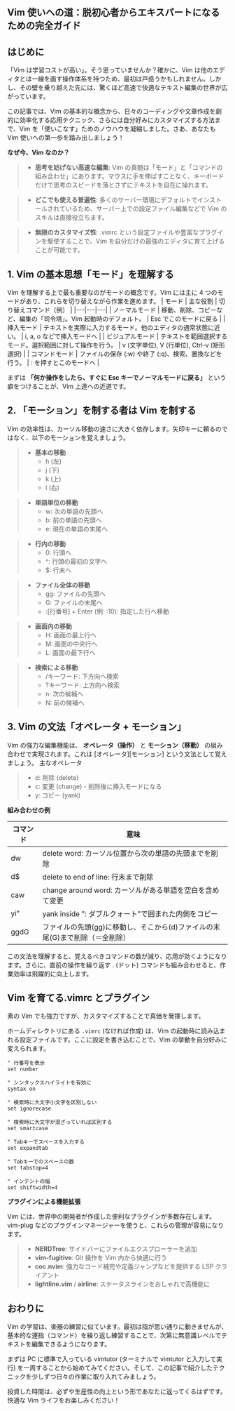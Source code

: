 ## Vim 使いへの道：脱初心者からエキスパートになるための完全ガイド

## はじめに

「Vim は学習コストが高い」。そう思っていませんか？確かに、Vim は他のエディタとは一線を画す操作体系を持つため、最初は戸惑うかもしれません。しかし、その壁を乗り越えた先には、驚くほど高速で快適なテキスト編集の世界が広がっています。

この記事では、Vim の基本的な概念から、日々のコーディングや文章作成を劇的に効率化する応用テクニック、さらには自分好みにカスタマイズする方法まで、Vim を「使いこなす」ためのノウハウを凝縮しました。さあ、あなたも Vim 使いへの第一歩を踏み出しましょう！

**なぜ今、Vim なのか？**

> - **思考を妨げない高速な編集**: Vim の真髄は「モード」と「コマンドの組み合わせ」にあります。マウスに手を伸ばすことなく、キーボードだけで思考のスピードを落とさずにテキストを自在に操れます。

> - **どこでも使える普遍性**: 多くのサーバー環境にデフォルトでインストールされているため、サーバー上での設定ファイル編集などで Vim のスキルは直接役立ちます。

> - **無限のカスタマイズ性**: .vimrc という設定ファイルや豊富なプラグインを駆使することで、Vim を自分だけの最強のエディタに育て上げることが可能です。

## 1\. Vim の基本思想「モード」を理解する

Vim を理解する上で最も重要なのがモードの概念です。Vim には主に 4 つのモードがあり、これらを切り替えながら作業を進めます。
| モード | 主な役割 | 切り替えコマンド（例） |
|---|---|---|
| ノーマルモード | 移動、削除、コピーなど、編集の「司令塔」。Vim 起動時のデフォルト。 | Esc でこのモードに戻る |
| 挿入モード | テキストを実際に入力するモード。他のエディタの通常状態に近い。 | i, a, o などで挿入モードへ |
| ビジュアルモード | テキストを範囲選択するモード。選択範囲に対して操作を行う。 | v (文字単位), V (行単位), Ctrl-v (矩形選択) |
| コマンドモード | ファイルの保存 (:w) や終了 (:q)、検索、置換などを行う。 | : を押すとこのモードへ |

まずは **「何か操作をしたら、すぐに Esc キーでノーマルモードに戻る」** という癖をつけることが、Vim 上達への近道です。

## 2\. 「モーション」を制する者は Vim を制する

Vim の効率性は、カーソル移動の速さに大きく依存します。矢印キーに頼るのではなく、以下のモーションを覚えましょう。

> - **基本の移動**
>   - h (左)
>   - j (下)
>   - k (上)
>   - l (右)

> - **単語単位の移動**
>   - w: 次の単語の先頭へ
>   - b: 前の単語の先頭へ
>   - e: 現在の単語の末尾へ

> - **行内の移動**
>   - 0: 行頭へ
>   - ^: 行頭の最初の文字へ
>   - $: 行末へ

> - **ファイル全体の移動**
>   - gg: ファイルの先頭へ
>   - G: ファイルの末尾へ
>   - :[行番号] + Enter (例: :10): 指定した行へ移動

> - **画面内の移動**
>   - H: 画面の最上行へ
>   - M: 画面の中央行へ
>   - L: 画面の最下行へ

> - **検索による移動**
>   - /キーワード: 下方向へ検索
>   - ?キーワード: 上方向へ検索
>   - n: 次の候補へ
>   - N: 前の候補へ

## 3\. Vim の文法「オペレータ + モーション」

Vim の強力な編集機能は、 **オペレータ（操作）** と **モーション（移動）** の組み合わせで実現されます。これは [オペレータ][モーション] という文法として覚えましょう。
主なオペレータ

> - d: 削除 (delete)
> - c: 変更 (change) - 削除後に挿入モードになる
> - y: コピー (yank)

**組み合わせの例**

| コマンド | 意味                                                                         |
| -------- | ---------------------------------------------------------------------------- |
| dw       | delete word: カーソル位置から次の単語の先頭までを削除                        |
| d$       | delete to end of line: 行末まで削除                                          |
| caw      | change around word: カーソルがある単語を空白を含めて変更                     |
| yi"      | yank inside ": ダブルクォート"で囲まれた内側をコピー                         |
| ggdG     | ファイルの先頭(gg)に移動し、そこから(d)ファイルの末尾(G)まで削除（＝全削除） |

この文法を理解すると、覚えるべきコマンドの数が減り、応用が効くようになります。さらに、直前の操作を繰り返す . (ドット) コマンドも組み合わせると、作業効率は飛躍的に向上します。

## Vim を育てる.vimrc とプラグイン

素の Vim でも強力ですが、カスタマイズすることで真価を発揮します。

ホームディレクトリにある `.vimrc` (なければ作成) は、Vim の起動時に読み込まれる設定ファイルです。ここに設定を書き込むことで、Vim の挙動を自分好みに変えられます。

```vim:.vimrc
" 行番号を表示
set number

" シンタックスハイライトを有効に
syntax on

" 検索時に大文字小文字を区別しない
set ignorecase

" 検索時に大文字が混ざっていれば区別する
set smartcase

" Tabキーでスペースを入力する
set expandtab

" Tabキーでのスペースの数
set tabstop=4

" インデントの幅
set shiftwidth=4
```

**プラグインによる機能拡張**

Vim には、世界中の開発者が作成した便利なプラグインが多数存在します。vim-plug などのプラグインマネージャーを使うと、これらの管理が容易になります。

> - **NERDTree**: サイドバーにファイルエクスプローラーを追加
> - **vim-fugitive**: Git 操作を Vim 内から快適に行う
> - **coc.nvim**: 強力なコード補完や定義ジャンプなどを提供する LSP クライアント
> - **lightline.vim** / **airline**: ステータスラインをおしゃれで高機能に

## おわりに

Vim の学習は、楽器の練習に似ています。最初は指が思い通りに動きませんが、基本的な運指（コマンド）を繰り返し練習することで、次第に無意識レベルでテキストを編集できるようになります。

まずは PC に標準で入っている vimtutor (ターミナルで vimtutor と入力して実行) を一周することから始めてみてください。そして、この記事で紹介したテクニックを少しずつ日々の作業に取り入れてみましょう。

投資した時間は、必ずや生産性の向上という形であなたに返ってくるはずです。快適な Vim ライフをお楽しみください！
